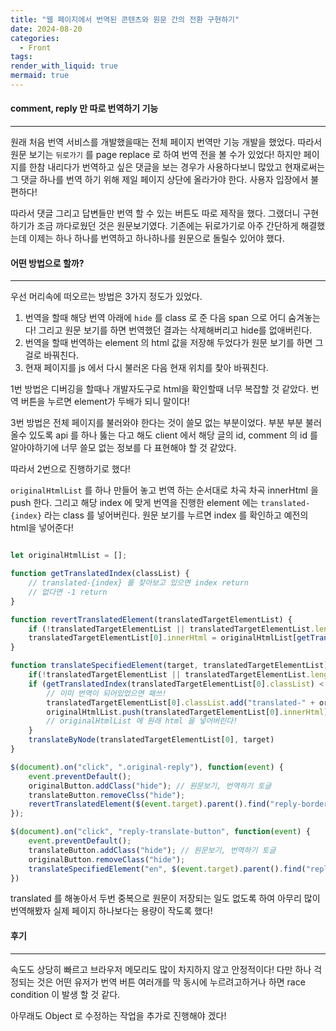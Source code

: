 ```yaml
---
title: "웹 페이지에서 번역된 콘텐츠와 원문 간의 전환 구현하기"
date: 2024-08-20
categories:
  - Front
tags: 
render_with_liquid: true
mermaid: true
---
```

#### comment, reply 만 따로 번역하기 기능
---
원래 처음 번역 서비스를 개발했을때는 전체 페이지 번역만 기능 개발을 했었다. 따라서 원문 보기는 `뒤로가기` 를 page replace 로 하여 번역 전을 볼 수가 있었다!
하지만 페이지를 한참 내리다가 번역하고 싶은 댓글을 보는 경우가 사용하다보니 많았고 현재로써는 그 댓글 하나를 번역 하기 위해 제일 페이지 상단에 올라가야 한다. 사용자 입장에서 불편하다!

따라서 댓글 그리고 답변들만 번역 할 수 있는 버튼도 따로 제작을 했다. 그랬더니 구현하기가 조금 까다로웠던 것은 원문보기였다. 기존에는 뒤로가기로 아주 간단하게 해결했는데 이제는 하나 하나를 번역하고 하나하나를 원문으로 돌릴수 있어야 했다.

#### 어떤 방법으로 할까?
---
우선 머리속에 떠오르는 방법은 3가지 정도가 있었다. 
1. 번역을 할때 해당 번역 아래에 `hide` 를 class 로 준 다음 span 으로 어디 숨겨놓는다! 그리고 원문 보기를 하면 번역했던 결과는 삭제해버리고 hide를 없애버린다.
2. 번역을 할때 번역하는 element 의 html 값을 저장해 두었다가 원문 보기를 하면 그걸로 바꿔친다.
3. 현재 페이지를 js 에서 다시 불러온 다음 현재 위치를 찾아 바꿔친다.

1번 방법은 디버깅을 할때나 개발자도구로 html을 확인할때 너무 복잡할 것 같았다. 번역 버튼을 누르면 element가 두배가 되니 말이다!

3번 방법은 전체 페이지를 불러와야 한다는 것이 쓸모 없는 부분이었다. 부분 부분 불러올수 있도록 api 를 하나 뚫는 다고 해도 client 에서 해당 글의 id, comment 의 id 를 알아야하기에 너무 쓸모 없는 정보를 다 표현해야 할 것 같았다. 

따라서 2번으로 진행하기로 했다!

`originalHtmlList` 를 하나 만들어 놓고 번역 하는 순서대로 차곡 차곡 innerHtml 을 push 한다. 그리고 해당 index 에 맞게 번역을 진행한 element 에는 `translated-{index}` 라는 class 를 넣어버린다. 원문 보기를 누르면 index 를 확인하고 예전의 html을 넣어준다!


```js

let originalHtmlList = [];

function getTranslatedIndex(classList) {
	// translated-{index} 를 찾아보고 있으면 index return
	// 없다면 -1 return
}

function revertTranslatedElement(translatedTargetElementList) {
	if (!translatedTargetElementList || translatedTargetElementList.length === 0) return;
	translatedTargetElementList[0].innerHtml = originalHtmlList[getTranslatedIndex(translatedTargetElementList[0].classList)]
}

function translateSpecifiedElement(target, translatedTargetElementList) {
	if(!translatedTargetElementList || translatedTargetElementList.length === 0) return;
	if (getTranslatedIndex(translatedTargetElementList[0].classList) < 0 ) {
		// 이미 번역이 되어있었으면 패쓰!
		translatedTargetElementList[0].classList.add("translated-" + originalHtmlList.length);
		originalHtmlList.push(translatedTargetElementList[0].innerHtml);
		// originalHtmlList 에 원래 html 을 넣어버린다!
	}
	translateByNode(translatedTargetElementList[0], target)
}

$(document).on("click", ".original-reply"), function(event) {
	event.preventDefault();
	originalButton.addClass("hide"); // 원문보기, 번역하기 토글
	translateButton.removeClss("hide");
	revertTranslatedElement($(event.target).parent().find("reply-border"))
});

$(document).on("click", "reply-translate-button", function(event) {
	event.preventDefault();
	translateButton.addClass("hide"); // 원문보기, 번역하기 토글
	originalButton.removeClass("hide");
	translateSpecifiedElement("en", $(event.target).parent().find("reply-border"))
})
```

translated 를 해놓아서 두번 중복으로 원문이 저장되는 일도 없도록 하여 아무리 많이 번역해봤자 실제 페이지 하나보다는 용량이 작도록 했다!

#### 후기
----
속도도 상당히 빠르고 브라우저 메모리도 많이 차지하지 않고 안정적이다! 
다만 하나 걱정되는 것은 어떤 유저가 번역 버튼 여러개를 막 동시에 누르려고하거나 하면 race condition 이 발생 할 것 같다. 

아무래도 Object 로 수정하는 작업을 추가로 진행해야 겠다!